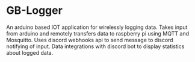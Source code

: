 # GB-Logger
An arduino based IOT application for wirelessly logging data. 
Takes input from arduino and remotely transfers data to raspberry pi using MQTT and Mosquitto. 
Uses discord webhooks api to send message to discord notifying of input. 
Data integrations with discord bot to display statistics about logged data. 
